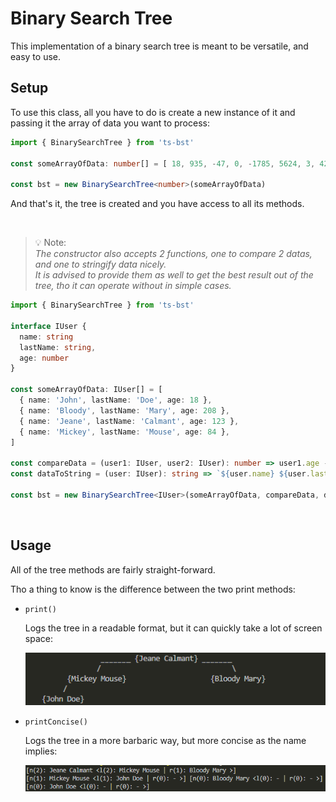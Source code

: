 # Binary Search Tree

This implementation of a binary search tree is meant to be versatile, and easy to use.

## Setup

To use this class, all you have to do is create a new instance of it and passing it the array of data you want to process:
```ts
import { BinarySearchTree } from 'ts-bst'

const someArrayOfData: number[] = [ 18, 935, -47, 0, -1785, 5624, 3, 42, -415, 327, 98, 7 ]

const bst = new BinarySearchTree<number>(someArrayOfData)
```

And that's it, the tree is created and you have access to all its methods.

<br />

> 💡 Note:\
> *The constructor also accepts 2 functions, one to compare 2 datas, and one to stringify data nicely.*\
> *It is advised to provide them as well to get the best result out of the tree, tho it can operate without in simple cases.*
```ts
import { BinarySearchTree } from 'ts-bst'

interface IUser {
  name: string
  lastName: string,
  age: number
}

const someArrayOfData: IUser[] = [
  { name: 'John', lastName: 'Doe', age: 18 },
  { name: 'Bloody', lastName: 'Mary', age: 208 },
  { name: 'Jeane', lastName: 'Calmant', age: 123 },
  { name: 'Mickey', lastName: 'Mouse', age: 84 },
]

const compareData = (user1: IUser, user2: IUser): number => user1.age - user2.age
const dataToString = (user: IUser): string => `${user.name} ${user.lastName}`

const bst = new BinarySearchTree<IUser>(someArrayOfData, compareData, dataToString)
```

<br />

## Usage

All of the tree methods are fairly straight-forward.

Tho a thing to know is the difference between the two print methods:
- `print()`
  
  Logs the tree in a readable format, but it can quickly take a lot of screen space:

  ![print method output](./doc-resources/images/print-output.png)

- `printConcise()`
  
  Logs the tree in a more barbaric way, but more concise as the name implies:

  ![print method output](./doc-resources/images/printConcise-output.png)